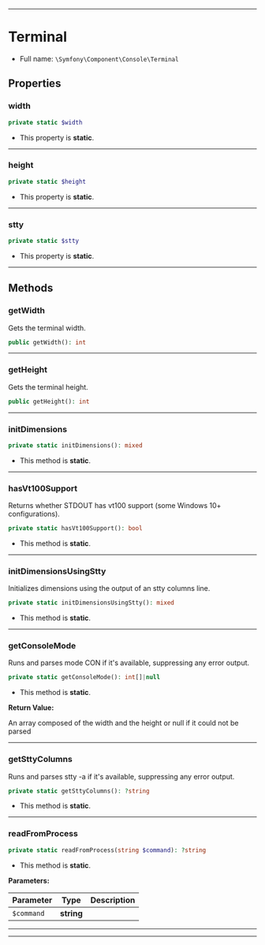 ***

# Terminal





* Full name: `\Symfony\Component\Console\Terminal`



## Properties


### width



```php
private static $width
```



* This property is **static**.


***

### height



```php
private static $height
```



* This property is **static**.


***

### stty



```php
private static $stty
```



* This property is **static**.


***

## Methods


### getWidth

Gets the terminal width.

```php
public getWidth(): int
```











***

### getHeight

Gets the terminal height.

```php
public getHeight(): int
```











***

### initDimensions



```php
private static initDimensions(): mixed
```



* This method is **static**.







***

### hasVt100Support

Returns whether STDOUT has vt100 support (some Windows 10+ configurations).

```php
private static hasVt100Support(): bool
```



* This method is **static**.







***

### initDimensionsUsingStty

Initializes dimensions using the output of an stty columns line.

```php
private static initDimensionsUsingStty(): mixed
```



* This method is **static**.







***

### getConsoleMode

Runs and parses mode CON if it's available, suppressing any error output.

```php
private static getConsoleMode(): int[]|null
```



* This method is **static**.





**Return Value:**

An array composed of the width and the height or null if it could not be parsed



***

### getSttyColumns

Runs and parses stty -a if it's available, suppressing any error output.

```php
private static getSttyColumns(): ?string
```



* This method is **static**.







***

### readFromProcess



```php
private static readFromProcess(string $command): ?string
```



* This method is **static**.




**Parameters:**

| Parameter | Type | Description |
|-----------|------|-------------|
| `$command` | **string** |  |




***


***

